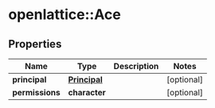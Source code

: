 # openlattice::Ace

## Properties
Name | Type | Description | Notes
------------ | ------------- | ------------- | -------------
**principal** | [**Principal**](principal.md) |  | [optional] 
**permissions** | **character** |  | [optional] 


